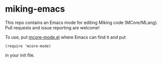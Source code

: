 # miking-emacs
This repo contains an Emacs mode for editing Miking code
(MCore/MLang). Pull requests and issue reporting are welcome!

To use, put [mcore-mode.el](mcore-mode.el) where Emacs can find it
and put

    (require 'mcore-mode)

in your init file.